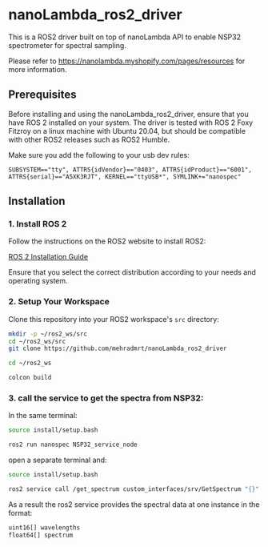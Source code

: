 # nanoLambda_ros2_driver

This is a ROS2 driver built on top of nanoLambda API to enable NSP32 spectrometer for spectral sampling.

Please refer to https://nanolambda.myshopify.com/pages/resources for more information.

## Prerequisites

Before installing and using the nanoLambda_ros2_driver, ensure that you have ROS 2 installed on your system. The driver is tested with ROS 2 Foxy Fitzroy on a linux machine with Ubuntu 20.04, but should be compatible with other ROS2 releases such as ROS2 Humble. 

Make sure you add the following to your usb dev rules:

`SUBSYSTEM=="tty", ATTRS{idVendor}=="0403", ATTRS{idProduct}=="6001", ATTRS{serial}=="A5XK3RJT", KERNEL=="ttyUSB*", SYMLINK+="nanospec"`

## Installation

### 1. Install ROS 2

Follow the instructions on the ROS2 website to install ROS2:

[ROS 2 Installation Guide](https://docs.ros.org/en/foxy/Installation.html)

Ensure that you select the correct distribution according to your needs and operating system.

### 2. Setup Your Workspace

Clone this repository into your ROS2 workspace's `src` directory:

```bash
mkdir -p ~/ros2_ws/src
cd ~/ros2_ws/src
git clone https://github.com/mehradmrt/nanoLambda_ros2_driver

cd ~/ros2_ws

colcon build 

```

### 3. call the service to get the spectra from NSP32:
 
In the same terminal:
```bash
source install/setup.bash

ros2 run nanospec NSP32_service_node
```

open a separate terminal and:
```bash
source install/setup.bash

ros2 service call /get_spectrum custom_interfaces/srv/GetSpectrum "{}"
```

As a result the ros2 service provides the spectral data at one instance in the format:

```bash
uint16[] wavelengths
float64[] spectrum
```
 

